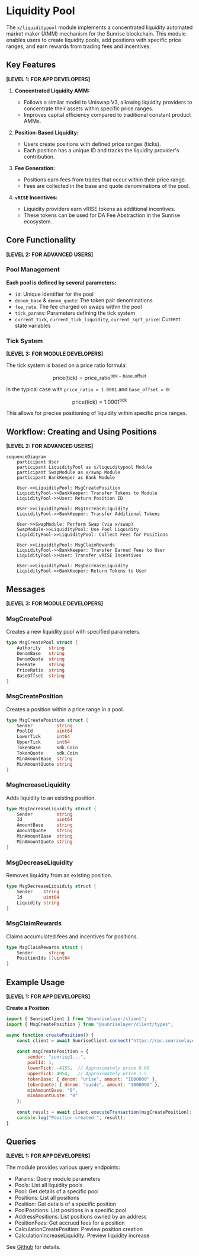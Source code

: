 # Liquidity Pool

The `x/liquiditypool` module implements a concentrated liquidity automated market maker (AMM) mechanism for the Sunrise blockchain. This module enables users to create liquidity pools, add positions with specific price ranges, and earn rewards from trading fees and incentives.

## Key Features

**[LEVEL 1: FOR APP DEVELOPERS]**

1. **Concentrated Liquidity AMM:**

   - Follows a similar model to Uniswap V3, allowing liquidity providers to concentrate their assets within specific price ranges.
   - Improves capital efficiency compared to traditional constant product AMMs.


2. **Position-Based Liquidity:**

   - Users create positions with defined price ranges (ticks).
   - Each position has a unique ID and tracks the liquidity provider's contribution.


3. **Fee Generation:**

   - Positions earn fees from trades that occur within their price range.
   - Fees are collected in the base and quote denominations of the pool.


4. **`vRISE` Incentives:**

   - Liquidity providers earn vRISE tokens as additional incentives.
   - These tokens can be used for DA Fee Abstraction in the Sunrise ecosystem.

## Core Functionality

**[LEVEL 2: FOR ADVANCED USERS]**

### Pool Management

**Each pool is defined by several parameters:**

- `id`: Unique identifier for the pool
- `denom_base` & `denom_quote`: The token pair denominations
- `fee_rate`: The fee charged on swaps within the pool
- `tick_params`: Parameters defining the tick system
- `current_tick`, `current_tick_liquidity`, `current_sqrt_price`: Current state variables


### Tick System

**[LEVEL 3: FOR MODULE DEVELOPERS]**

The tick system is based on a price ratio formula:

$$
\mathrm{price}(\mathrm{tick}) = \mathrm{price\_ratio}^{\mathrm{tick} - \mathrm{base\_offset}}
$$

In the typical case with `price_ratio = 1.0001` and `base_offset = 0`:

$$
\mathrm{price}(\mathrm{tick}) = 1.0001^{\mathrm{tick}}
$$

This allows for precise positioning of liquidity within specific price ranges.

## Workflow: Creating and Using Positions

**[LEVEL 2: FOR ADVANCED USERS]**

```mermaid
sequenceDiagram
    participant User
    participant LiquidityPool as x/liquiditypool Module
    participant SwapModule as x/swap Module
    participant BankKeeper as Bank Module

    User->>LiquidityPool: MsgCreatePosition
    LiquidityPool->>BankKeeper: Transfer Tokens to Module
    LiquidityPool->>User: Return Position ID
    
    User->>LiquidityPool: MsgIncreaseLiquidity
    LiquidityPool->>BankKeeper: Transfer Additional Tokens
    
    User->>SwapModule: Perform Swap (via x/swap)
    SwapModule->>LiquidityPool: Use Pool Liquidity
    LiquidityPool->>LiquidityPool: Collect Fees for Positions
    
    User->>LiquidityPool: MsgClaimRewards
    LiquidityPool->>BankKeeper: Transfer Earned Fees to User
    LiquidityPool->>User: Transfer vRISE Incentives
    
    User->>LiquidityPool: MsgDecreaseLiquidity
    LiquidityPool->>BankKeeper: Return Tokens to User
```

## Messages

**[LEVEL 3: FOR MODULE DEVELOPERS]**

### MsgCreatePool

Creates a new liquidity pool with specified parameters.

```go
type MsgCreatePool struct {
    Authority   string
    DenomBase   string
    DenomQuote  string
    FeeRate     string
    PriceRatio  string
    BaseOffset  string
}
```

### MsgCreatePosition

Creates a position within a price range in a pool.

```go
type MsgCreatePosition struct {
    Sender         string
    PoolId         uint64
    LowerTick      int64
    UpperTick      int64
    TokenBase      sdk.Coin
    TokenQuote     sdk.Coin
    MinAmountBase  string
    MinAmountQuote string
}
```

### MsgIncreaseLiquidity

Adds liquidity to an existing position.

```go
type MsgIncreaseLiquidity struct {
    Sender         string
    Id             uint64
    AmountBase     string
    AmountQuote    string
    MinAmountBase  string
    MinAmountQuote string
}
```

### MsgDecreaseLiquidity

Removes liquidity from an existing position.

```go
type MsgDecreaseLiquidity struct {
    Sender    string
    Id        uint64
    Liquidity string
}
```

### MsgClaimRewards

Claims accumulated fees and incentives for positions.

```go
type MsgClaimRewards struct {
    Sender      string
    PositionIds []uint64
}
```

## Example Usage

**[LEVEL 1: FOR APP DEVELOPERS]**

**Create a Position**

```javascript
import { SunriseClient } from "@sunriselayer/client";
import { MsgCreatePosition } from "@sunriselayer/client/types";

async function createPosition() {
    const client = await SunriseClient.connect("https://rpc.sunriselayer.io");
    
    const msgCreatePosition = {
        sender: "sunrise1...",
        poolId: 1,
        lowerTick: -4155,  // Approximately price 0.66
        upperTick: 4054,   // Approximately price 1.5
        tokenBase: { denom: "urise", amount: "1000000" },
        tokenQuote: { denom: "uusdc", amount: "1000000" },
        minAmountBase: "0",
        minAmountQuote: "0"
    };
    
    const result = await client.executeTransaction(msgCreatePosition);
    console.log("Position created:", result);
}
```

## Queries

**[LEVEL 1: FOR APP DEVELOPERS]**

The module provides various query endpoints:

* Params: Query module parameters
* Pools: List all liquidity pools
* Pool: Get details of a specific pool
* Positions: List all positions
* Position: Get details of a specific position
* PoolPositions: List positions in a specific pool
* AddressPositions: List positions owned by an address
* PositionFees: Get accrued fees for a position
* CalculationCreatePosition: Preview position creation
* CalculationIncreaseLiquidity: Preview liquidity increase

See [Github](https://github.com/sunriselayer/sunrise/tree/main/x/liquiditypool) for details.